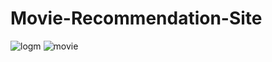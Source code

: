 # Movie-Recommendation-Site

![logm](https://user-images.githubusercontent.com/60578475/137583581-738b1687-9ac5-4f6c-aa7b-aefc577d905a.PNG)
![movie](https://user-images.githubusercontent.com/60578475/137583531-0455d3ce-4974-47f8-8d14-fc8a8ef72791.PNG)
